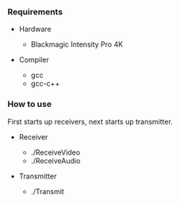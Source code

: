 
### Requirements

- Hardware
  * Blackmagic Intensity Pro 4K

- Compiler
  * gcc
  * gcc-c++

### How to use

First starts up receivers, next starts up transmitter.

- Receiver
  * ./ReceiveVideo
  * ./ReceiveAudio

- Transmitter
  * ./Transmit
